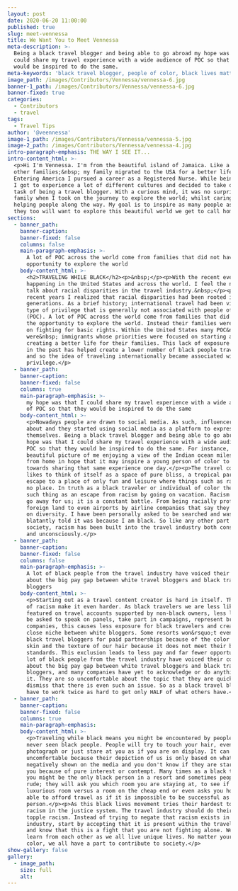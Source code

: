 ```yaml
---
layout: post
date: 2020-06-20 11:00:00
published: true
slug: meet-vennessa
title: We Want You to Meet Vennessa
meta-description: >-
  Being a black travel blogger and being able to go abroad my hope was that I
  could share my travel experience with a wide audience of POC so that they
  would be inspired to do the same.
meta-keywords: 'black travel blogger, people of color, black lives matter'
image_path: /images/Contributors/Vennessa/vennessa-6.jpg
banner-1_path: /images/Contributors/Vennessa/vennessa-6.jpg
banner-fixed: true
categories:
  - Contributors
  - travel
tags:
  - Travel Tips
author: '@veennessa'
image-1_path: /images/Contributors/Vennessa/vennessa-5.jpg
image-2_path: /images/Contributors/Vennessa/vennessa-4.jpg
intro-paragraph-emphasis: THE WAY I SEE IT...
intro-content_html: >-
  <p>Hi I'm Vennessa. I'm from the beautiful island of Jamaica. Like a lot of
  other families;&nbsp; my family migrated to the USA for a better life.
  Entering America I pursued a career as a Registered Nurse. While being a Nurse
  I got to experience a lot of different cultures and decided to take on the
  task of being a travel blogger. With a curious mind, it was no surprise to my
  family when I took on the journey to explore the world; whilst caring and
  helping people along the way. My goal is to inspire as many people as I can so
  they too will want to explore this beautiful world we get to call home.</p>
sections:
  - banner_path:
    banner-caption:
    banner-fixed: false
    columns: false
    main-paragraph-emphasis: >-
      A lot of POC across the world come from families that did not have the
      opportunity to explore the world
    body-content_html: >-
      <h2>TRAVELING WHILE BLACK</h2><p>&nbsp;</p><p>With the recent events
      happening in the United States and across the world. I feel the need to
      talk about racial disparities in the travel industry.&nbsp;</p><p>In
      recent years I realized that racial disparities had been rooted in us for
      generations. As a brief history; international travel had been viewed as a
      type of privilege that is generally not associated with people of color
      (POC). A lot of POC across the world come from families that did not have
      the opportunity to explore the world. Instead their families were focused
      on fighting for basic rights. Within the United States many POC&nbsp;
      were&nbsp; immigrants whose priorities were focused on starting and
      creating a better life for their families. This lack of exposure to travel
      in the past has helped create a lower number of black people traveling,
      and so the idea of traveling internationally became associated with white
      privilege.</p>
  - banner_path:
    banner-caption:
    banner-fixed: false
    columns: true
    main-paragraph-emphasis: >-
      my hope was that I could share my travel experience with a wide audience
      of POC so that they would be inspired to do the same
    body-content_html: >-
      <p>Nowadays people are drawn to social media. As such, influencers came
      about and they started using social media as a platform to express
      themselves. Being a black travel blogger and being able to go abroad my
      hope was that I could share my travel experience with a wide audience of
      POC so that they would be inspired to do the same. For instance, a
      beautiful picture of me enjoying a view of the Indian ocean miles away
      from home in hope that it may inspire a young person of color to work
      towards sharing that same experience one day.</p><p>The travel community
      likes to think of itself as a space of pure bliss, a tropical paradise, an
      escape to a place of only fun and leisure where things such as racism have
      no place. In truth as a black traveler or individual of color there is no
      such thing as an escape from racism by going on vacation. Racism does not
      go away for us; it is a constant battle. From being racially profiled in a
      foreign land to even airports by airline companies that say they are built
      on diversity. I have been personally asked to be searched and was
      blatantly told it was because I am black. So like any other part of
      society, racism has been built into the travel industry both consciously
      and unconsciously.</p>
  - banner_path:
    banner-caption:
    banner-fixed: false
    columns: false
    main-paragraph-emphasis: >-
      A lot of black people from the travel industry have voiced their concerns
      about the big pay gap between white travel bloggers and black travel
      bloggers
    body-content_html: >-
      <p>Starting out as a travel content creator is hard in itself. The roots
      of racism make it even harder. As black travelers we are less likely to be
      featured on travel accounts supported by non-black owners, less likely to
      be asked to speak on panels, take part in campaigns, represent brands or
      companies, this causes less exposure for black travelers and creates a
      close niche between white bloggers. Some resorts won&rsquo;t even accept
      black travel bloggers for paid partnerships because of the color of our
      skin and the texture of our hair because it does not meet their beauty
      standards. This exclusion leads to less pay and far fewer opportunities. A
      lot of black people from the travel industry have voiced their concerns
      about the big pay gap between white travel bloggers and black travel
      bloggers, and many companies have yet to acknowledge or do anything about
      it. They are so uncomfortable about the topic that they are quick to
      dismiss that there is even such an issue. So as a black travel blogger you
      have to work twice as hard to get only HALF of what others have.</p>
  - banner_path:
    banner-caption:
    banner-fixed: false
    columns: true
    main-paragraph-emphasis:
    body-content_html: >-
      <p>Traveling while black means you might be encountered by people who have
      never seen black people. People will try to touch your hair, even try to
      photograph or just stare at you as if you are on display. It can become
      uncomfortable because their depiction of us is only based on what is
      negatively shown on the media and you don't know if they are staring at
      you because of pure interest or contempt. Many times as a black traveler
      you might be the only black person in a resort and sometimes people can be
      rude; they will ask you which room you are staying at, to see if it is a
      luxurious room versus a room on the cheap end or even asks you how you are
      able to afford travel as if it is impossible to be successful as a black
      person.</p><p>As this black lives movement tries their hardest to oust
      racism in the justice system. The travel industry should do their part to
      topple racism. Instead of trying to negate that racism exists in the
      industry, start by accepting that it is present within the travel industry
      and know that this is a fight that you are not fighting alone. We can all
      learn from each other as we all live unique lives. No matter your skin
      color, we all have a part to contribute to society.</p>
show-gallery: false
gallery:
  - image_path:
    size: full
    alt:
---
```


